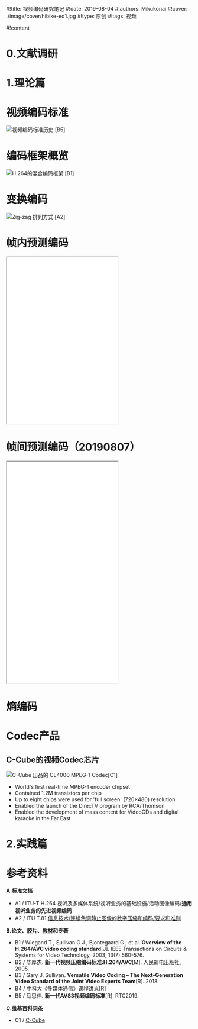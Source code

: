 
#!title:    视频编码研究笔记
#!date:     2019-08-04
#!authors:  Mikukonai
#!cover:    ./image/cover/hibike-ed1.jpg
#!type:     原创
#!tags:     视频

#!content

# 0.文献调研

# 1.理论篇

# 视频编码标准

![视频编码标准历史 \[B5\]](./image/assets/M/Video-Encoding-History-2.png)

# 编码框架概览

![H.264的混合编码框架 \[B1\]](./image/assets/M/H264-framework.png)

# 变换编码

![Zig-zag 排列方式 \[A2\]](./image/assets/M/zig-zag.png)

# 帧内预测编码

<iframe class="MikumarkIframe" src="./html/视频编码-帧内预测编码.html" height="450px"></iframe>

# 帧间预测编码（20190807）

<iframe class="MikumarkIframe" src="./html/视频编码-帧间预测编码.html" height="600px"></iframe>

# 熵编码

# Codec产品

## C-Cube的视频Codec芯片

![C-Cube 出品的 CL4000 MPEG-1 Codec\[C1\]](./image/assets/M/C-Cube-CL4000-MPEG-Codec.jpg)

- World's first real-time MPEG-1 encoder chipset
- Contained 1.2M transistors per chip
- Up to eight chips were used for 'full screen' (720×480) resolution
- Enabled the launch of the DirecTV program by RCA/Thomson
- Enabled the development of mass content for VideoCDs and digital karaoke in the Far East

# 2.实践篇

# 参考资料

**A.标准文档**

- A1 / ITU-T H.264 视听及多媒体系统/视听业务的基础设施/活动图像编码/**通用视听业务的先进视频编码**
- A2 / ITU T.81 [信息技术/连续色调静止图像的数字压缩和编码/要求和准则](https://www.w3.org/Graphics/JPEG/itu-t81.pdf)

**B.论文、胶片、教材和专著**

- B1 / Wiegand T , Sullivan G J , Bjontegaard G , et al. **Overview of the H.264/AVC video coding standard**[J]. IEEE Transactions on Circuits & Systems for Video Technology, 2003, 13(7):560-576.
- B2 / 毕厚杰. **新一代视频压缩编码标准:H.264/AVC**[M]. 人民邮电出版社, 2005.
- B3 / Gary J. Sullivan. **Versatile Video Coding – The Next-Generation Video Standard of the Joint Video Experts Team**[R]. 2018.
- B4 / 中科大《多媒体通信》课程讲义[R]
- B5 / 马思伟. **新一代AVS3视频编码标准**[R]. RTC2019.

**C.维基百科词条**

- C1 / [C-Cube](https://en.wikipedia.org/wiki/C-Cube)

